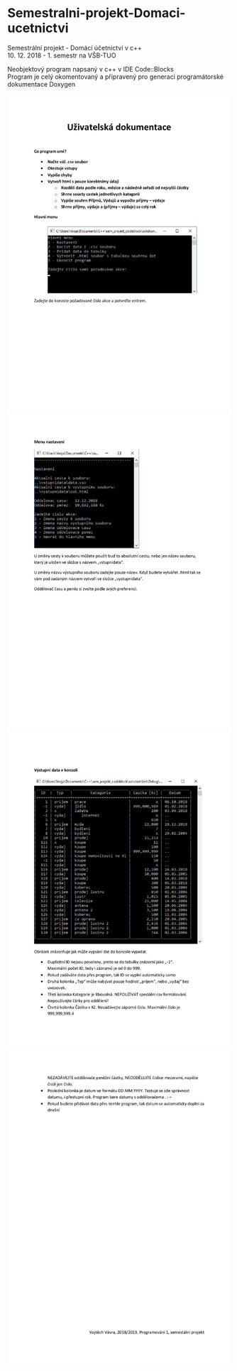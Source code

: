# Semestralni-projekt-Domaci-ucetnictvi
Semestrální projekt - Domácí účetnictví v c++  
10. 12. 2018 - 1. semestr na VŠB-TUO  

Neobjektový program napsaný v c++ v IDE Code::Blocks  
Program je celý okomentovaný a připravený pro generaci programátorské dokumentace Doxygen  

![Img_1](/sem_projekt_codeblock/uzivatelskadokumentace/imgs/uzivatelskadokumentace-page-001.jpg)
![Img_2](/sem_projekt_codeblock/uzivatelskadokumentace/imgs/uzivatelskadokumentace-page-002.jpg)
![Img_3](/sem_projekt_codeblock/uzivatelskadokumentace/imgs/uzivatelskadokumentace-page-003.jpg)
![Img_4](/sem_projekt_codeblock/uzivatelskadokumentace/imgs/uzivatelskadokumentace-page-004.jpg)
